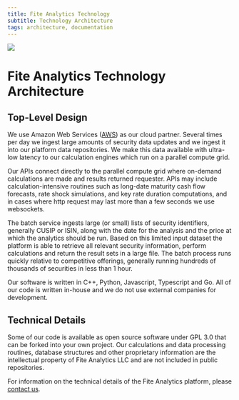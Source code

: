 ```yaml
---
title: Fite Analytics Technology
subtitle: Technology Architecture
tags: architecture, documentation
---
```


![](/images/technology-architecture.jpg)

# Fite Analytics Technology Architecture

## Top-Level Design

We use Amazon Web Services ([AWS](https://aws.amazon.com)) as our cloud partner. Several times per day we ingest 
large amounts of security data updates and we ingest it into our platform data repositories. We make this data available 
with ultra-low latency to our calculation engines which run on a parallel compute grid.

Our APIs connect directly to the parallel compute grid where on-demand calculations are made and results returned 
requester. APIs may include calculation-intensive routines such as long-date maturity cash flow forecasts, rate shock 
simulations, and key rate duration computations, and in cases where http request may last more than a few seconds we use websockets.

The batch service ingests large (or small) lists of security identifiers, generally CUSIP or ISIN, along with the date 
for the analysis and the price at which the analytics should be run. Based on this limited input dataset the platform is 
able to retrieve all relevant security information, perform calculations and return the result sets in a large file. The batch 
process runs quickly relative to competitive offerings, generally running hundreds of thousands of securities in less than 
1 hour.

Our software is written in C++, Python, Javascript, Typescript and Go. All of our code is written in-house and we 
do not use external companies for development.

## Technical Details

Some of our code is available as open source software under GPL 3.0 that can be forked into your own project. Our calculations and data processing 
routines, database structures and other proprietary information are the intellectual property of Fite Analytics LLC 
and are not included in public repositories.

For information on the technical details of the Fite Analytics platform, please [contact us](mailto:info@fiteanalytics.com).

